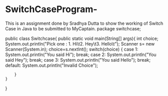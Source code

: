 # SwitchCaseProgram-
This is an assignment done by Sradhya Dutta to show the working of Switch Case in Java to be submitted to MyCaptain.
package switchcase;


public class Switchcase{
    public static void main(String[] args){
        int choice;
        System.out.println("Pick one : 1. Hi\t2. Hey\t3. Hello\t");
        Scanner s= new Scanner(System.in);
        choice=s.nextInt();
        switch(choice)
        {
            case 1:  System.out.println("You said Hi");
                    break;
            case 2:  System.out.println("You said Hey");
                    break;
            case 3:  System.out.println("You said Hello");
                    break;
            default:  System.out.println("Invalid Choice");
                    
                    
        }
    }
}
